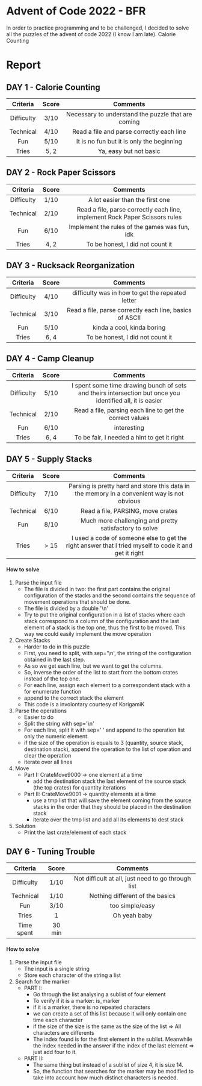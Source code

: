 # Advent of Code 2022 - BFR

In order to practice programming and to be challenged, I decided to solve all the puzzles of the advent of code 2022 (I know I am late). 
Calorie Counting
# Report

## DAY 1 - Calorie Counting 

| Criteria | Score | Comments |
| :---: | :---: | :---: |
| Difficulty | 3/10 | Necessary to understand the puzzle that are coming|
| Technical | 4/10 | Read a file and parse correctly each line|
| Fun | 5/10 | It is no fun but it is only the beginning|
| Tries | 5, 2 | Ya, easy but not basic |

## DAY 2 - Rock Paper Scissors

| Criteria | Score | Comments |
| :---: | :---: | :---: |
| Difficulty | 1/10 | A lot easier than the first one|
| Technical | 2/10 | Read a file, parse correctly each line, implement Rock Paper Scissors rules|
| Fun | 6/10 | Implement the rules of the games was fun, idk |
| Tries | 4, 2 | To be honest, I did not count it |

## DAY 3 - Rucksack Reorganization

| Criteria | Score | Comments |
| :---: | :---: | :---: |
| Difficulty | 4/10 | difficulty was in how to get the repeated letter |
| Technical | 3/10 | Read a file, parse correctly each line, basics of ASCII|
| Fun | 5/10 | kinda a cool, kinda boring |
| Tries | 6, 4 | To be honest, I did not count it |

## DAY 4 - Camp Cleanup

| Criteria | Score | Comments |
| :---: | :---: | :---: |
| Difficulty | 5/10 | I spent some time drawing bunch of sets and theirs intersection but once you identified all, it is easier |
| Technical | 2/10 | Read a file, parsing each line to get the correct values|
| Fun | 6/10 | interesting |
| Tries | 6, 4 | To be fair, I needed a hint to get it right |

## DAY 5 - Supply Stacks

| Criteria | Score | Comments |
| :---: | :---: | :---: |
| Difficulty | 7/10 | Parsing is pretty hard and store this data in the memory in a convenient way is not obvious |
| Technical | 6/10 | Read a file, PARSING, move crates|
| Fun | 8/10 | Much more challenging and pretty satisfactory to solve |
| Tries | > 15 | I used a code of someone else to get the right answer that I tried myself to code it and get it right |

#### How to solve

1. Parse the input file
   - The file is divided in two: the first part contains the original configuration of the stacks and the second contains the sequence of movement operations that should be done.
   - The file is divided by a double '\n'
   - Try to put the original configuration in a list of stacks where each stack correspond to a column of the configuration and the last element of a stack is the top one, thus the first to be moved. This way we could easily implement the move operation
2. Create Stacks
    - Harder to do in this puzzle
    - First, you need to split, with sep='\n', the string of the configuration obtained in the last step.
    - As so we get each line, but we want to get the columns. 
    - So, inverse the order of the list to start from the bottom crates instead of the top one.
    - For each line, assign each element to a correspondent stack with a for enumerate function
    - append to the correct stack the element
    - This code is a involontary courtesy of KorigamiK
3. Parse the operations
   - Easier to do
   - Split the string with sep='\n' 
   - For each line, split it with sep=' ' and append to the operation list only the numeric element.
   - if the size of the operation is equals to 3 (quantity, source stack, destination stack), append the operation to the list of operation and clear the operation
   - iterate over all lines
4. Move
   - Part I: CrateMove9000 -> one element at a time
     - add the destination stack the last element of the source stack (the top crates) for quantity iterations
   - Part II: CrateMove9001 -> quantity elements at a time
     - use a tmp list that will save the element coming from the source stacks in the order that they should be placed in the destination stack
     - iterate over the tmp list and add all its elements to dest stack
5. Solution
    - Print the last crate/element of each stack

## DAY 6 - Tuning Trouble

| Criteria | Score | Comments |
| :---: | :---: | :---: |
| Difficulty | 1/10 | Not difficult at all, just need to go through list |
| Technical | 1/10 | Nothing different of the basics |
| Fun | 3/10 | too simple/easy |
| Tries | 1 | Oh yeah baby |
| Time spent | 30 min| |

#### How to solve

1. Parse the input file
    - The input is a single string
    - Store each character of the string a list
2. Search for the marker
    - PART I:
        - Go through the list analysing a sublist of four element
        - To verify if it is a marker: is_marker
        - if it is a marker, there is no repeated characters
        - we can create a set of this list because it will only contain one time each character
        - if the size of the size is the same as the size of the list => All characters are differents
        - The index found is for the first element in the sublist. Meanwhile the index needed in the answer if the index of the last element => just add four to it.
    - PART II:
      - The same thing but instead of a sublist of size 4, it is size 14.
      - So, the function that searches for the marker may be modified to take into account how much distinct characters is needed.
